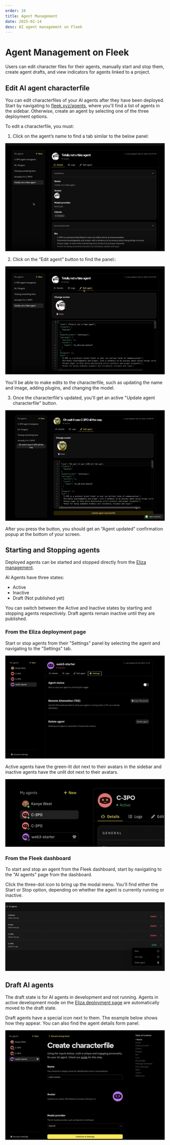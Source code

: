 ```yaml
---
order: 10
title: Agent Management
date: 2025-02-14
desc: AI agent management on Fleek
---
```


# Agent Management on Fleek

Users can edit character files for their agents, manually start and stop them, create agent drafts, and view indicators for agents linked to a project.

## Edit AI agent characterfile

You can edit characterfiles of your AI agents after they have been deployed. Start by navigating to [fleek.xyz/agents](https://fleek.xyz/agents), where you'll find a list of agents in the sidebar. Otherwise, create an agent by selecting one of the three deployment options.

To edit a characterfile, you must:

1. Click on the agent’s name to find a tab similar to the below panel:

![view](./view.png)

2. Click on the “Edit agent” button to find the panel::

![editing](./editing.png)

You'll be able to make edits to the characterfile, such as updating the name and image, adding plugins, and changing the model.

3. Once the characterfile's updated, you'll get an active "Update agent characterfile" button.

![edited](./edited.png)

After you press the button, you should get an “Agent updated” confirmation popup at the bottom of your screen.

## Starting and Stopping agents

Deployed agents can be started and stopped directly from the [Eliza management](https://eliza.fleek.xyz/agents).

AI Agents have three states:

- Active
- Inactive
- Draft (Not published yet)

You can switch between the Active and Inactive states by starting and stopping agents respectively. Draft agents remain inactive until they are published.

### From the Eliza deployment page

Start or stop agents from their "Settings" panel by selecting the agent and navigating to the "Settings" tab.

![settings](./eliza-page-start.png)

Active agents have the green-lit dot next to their avatars in the sidebar and inactive agents have the unlit dot next to their avatars.

![active and inactive](./active-and-inactive.png)

### From the Fleek dashboard

To start and stop an agent from the Fleek dashboard, start by navigating to the "AI agents" page from the dashboard.

Click the three-dot icon to bring up the modal menu. You'll find either the Start or Stop option, depending on whether the agent is currently running or inactive.

![Start and stop](./start-and-stop.png)

## Draft AI agents

The draft state is for AI agents in development and not running. Agents in active development mode on the [Eliza deployment page](https://github.com/eliza) are automatically moved to the draft state.

Draft agents have a special icon next to them. The example below shows how they appear. You can also find the agent details form panel.

![Agent draft state](./agent-draft.png)
